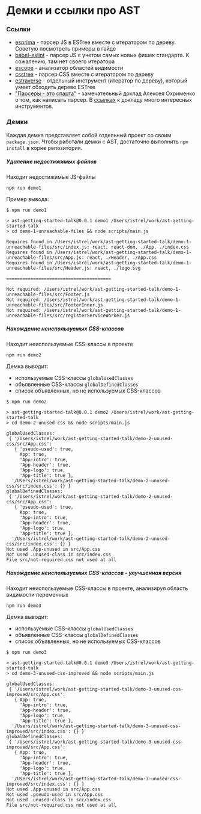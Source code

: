 # Демки и ссылки про AST

### Ссылки

- [esprima](http://esprima.org/) - парсер JS в ESTree вместе с итератором по дереву. Советую посмотреть примеры в гайде
- [babel-eslint](https://github.com/babel/babel-eslint) - парсер JS с учетом самых новых фишек стандарта. К сожалению, там нет своего итератора
- [escope](https://github.com/estools/escope) - анализатор областей видимости
- [csstree](https://github.com/csstree/csstree) - парсер CSS вместе с итератором по дереву
- [estraverse](https://github.com/estools/estraverse) - отдельный инструмент (итератор по дереву), который умеет обходить дерево ESTree
- ["Парсеры - это спарта"](https://www.youtube.com/watch?v=au9_j2NjNaI) - замечательный доклад Алексея Охрименко о том, как написать парсер. В [ссылках](https://gist.github.com/aiboy/1e1d40cf9e077d1f8bab31074990b55c) к докладу много интересных инструментов.

### Демки

Каждая демка представляет собой отдельный проект со своим `package.json`.
Чтобы работали демки с AST, достаточно выполнить `npm install` в корне репозитория.

##### Удаление недостижимых файлов

Находит недостижимые JS-файлы

```
npm run demo1
```

Пример вывода:
```
$ npm run demo1

> ast-getting-started-talk@0.0.1 demo1 /Users/istrel/work/ast-getting-started-talk
> cd demo-1-unreachable-files && node scripts/main.js

Requires found in /Users/istrel/work/ast-getting-started-talk/demo-1-unreachable-files/src/index.js: react, react-dom, ./App, ./index.css
Requires found in /Users/istrel/work/ast-getting-started-talk/demo-1-unreachable-files/src/App.js: react, ./Header, ./App.css
Requires found in /Users/istrel/work/ast-getting-started-talk/demo-1-unreachable-files/src/Header.js: react, ./logo.svg

=======================================

Not required: /Users/istrel/work/ast-getting-started-talk/demo-1-unreachable-files/src/Footer.js
Not required: /Users/istrel/work/ast-getting-started-talk/demo-1-unreachable-files/src/FooterInner.js
Not required: /Users/istrel/work/ast-getting-started-talk/demo-1-unreachable-files/src/registerServiceWorker.js
```

##### Нахождение неиспользуемых CSS-классов

Находит неиспользуемые CSS-классы в проекте

```
npm run demo2
```

Демка выводит:
- используемые CSS-классы `globalUsedClasses`
- объявленные CSS-классы `globalDefinedClasses`
- список объявленных, но не используемых CSS-классов
```
$ npm run demo2

> ast-getting-started-talk@0.0.1 demo2 /Users/istrel/work/ast-getting-started-talk
> cd demo-2-unused-css && node scripts/main.js

globalUsedClasses:
 { '/Users/istrel/work/ast-getting-started-talk/demo-2-unused-css/src/App.css':
   { 'pseudo-used': true,
     App: true,
     'App-intro': true,
     'App-header': true,
     'App-logo': true,
     'App-title': true },
  '/Users/istrel/work/ast-getting-started-talk/demo-2-unused-css/src/index.css': {} }
globalDefinedClasses:
 { '/Users/istrel/work/ast-getting-started-talk/demo-2-unused-css/src/App.css':
   { 'pseudo-used': true,
     App: true,
     'App-intro': true,
     'App-header': true,
     'App-logo': true,
     'App-title': true },
  '/Users/istrel/work/ast-getting-started-talk/demo-2-unused-css/src/index.css': {} }
Not used .App-unused in src/App.css
Not used .unused-class in src/index.css
File src/not-required.css not used at all
```

##### Нахождение неиспользуемых CSS-классов - улучшенная версия

Находит неиспользуемые CSS-классы в проекте, анализируя область видимости переменных

```
npm run demo3
```

Демка выводит:
- используемые CSS-классы `globalUsedClasses`
- объявленные CSS-классы `globalDefinedClasses`
- список объявленных, но не используемых CSS-классов
```
$ npm run demo3

> ast-getting-started-talk@0.0.1 demo3 /Users/istrel/work/ast-getting-started-talk
> cd demo-3-unused-css-improved && node scripts/main.js

globalUsedClasses:
 { '/Users/istrel/work/ast-getting-started-talk/demo-3-unused-css-improved/src/App.css':
   { App: true,
     'App-intro': true,
     'App-header': true,
     'App-logo': true,
     'App-title': true },
  '/Users/istrel/work/ast-getting-started-talk/demo-3-unused-css-improved/src/index.css': {} }
globalDefinedClasses:
 { '/Users/istrel/work/ast-getting-started-talk/demo-3-unused-css-improved/src/App.css':
   { App: true,
     'App-intro': true,
     'App-header': true,
     'App-logo': true,
     'App-title': true },
  '/Users/istrel/work/ast-getting-started-talk/demo-3-unused-css-improved/src/index.css': {} }
Not used .App-unused in src/App.css
Not used .pseudo-used in src/App.css
Not used .unused-class in src/index.css
File src/not-required.css not used at all
```
